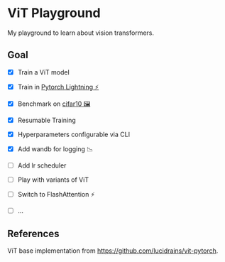 # ViT Playground

My playground to learn about vision transformers.

## Goal

- [x] Train a ViT model
- [x] Train in [Pytorch Lightning ⚡](https://pytorch-lightning.readthedocs.io/en/latest/)
- [x] Benchmark on [cifar10 🖼](https://www.cs.toronto.edu/~kriz/cifar.html)
- [x] Resumable Training
- [x] Hyperparameters configurable via CLI
- [x] Add wandb for logging 📉
- [ ] Add lr scheduler
- [ ] Play with variants of ViT
- [ ] Switch to FlashAttention ⚡
- [ ] ...


## References

ViT base implementation from https://github.com/lucidrains/vit-pytorch.